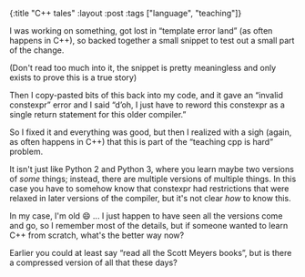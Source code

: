 {:title "C++ tales"
:layout :post
:tags ["language", "teaching"]}

I was working on something, got lost in “template error land” (as often happens in C++), so backed together a small snippet to test out a small part of the change.

(Don't read too much into it, the snippet is pretty meaningless and only exists to prove this is a true story)

Then I copy-pasted bits of this back into my code, and it gave an “invalid constexpr” error and I said “d’oh, I just have to reword this constexpr as a single return statement for this older compiler.”

So I fixed it and everything was good, but then I realized with a sigh (again, as often happens in C++) that this is part of the “teaching cpp is hard” problem.

It isn't just like Python 2 and Python 3, where you learn maybe two versions of _some_ things; instead, there are multiple versions of multiple things. In this case you have to somehow know that constexpr had restrictions that were relaxed in later versions of the compiler, but it's not clear _how_ to know this.

In my case, I'm old 😄 ... I just happen to have seen all the versions come and go, so I remember most of the details, but if someone wanted to learn C++ from scratch, what's the better way now?

Earlier you could at least say “read all the Scott Meyers books”, but is there a compressed version of all that these days?



